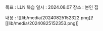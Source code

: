 목표 : LLN 복습
일시 : 2024.08.07
장소 : 본인 집

내용 : ![[lib/media/20240825152322.png]]![[lib/media/20240825152353.png]]
